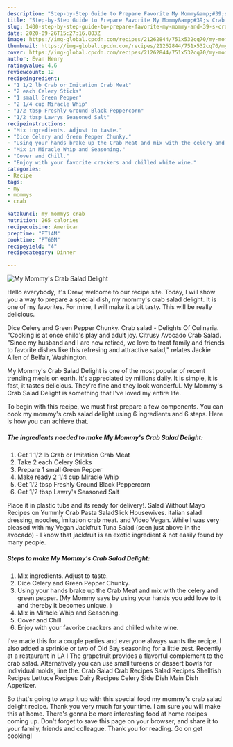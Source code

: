 ```yaml
---
description: "Step-by-Step Guide to Prepare Favorite My Mommy&amp;#39;s Crab Salad Delight"
title: "Step-by-Step Guide to Prepare Favorite My Mommy&amp;#39;s Crab Salad Delight"
slug: 1400-step-by-step-guide-to-prepare-favorite-my-mommy-and-39-s-crab-salad-delight
date: 2020-09-26T15:27:16.803Z
image: https://img-global.cpcdn.com/recipes/21262844/751x532cq70/my-mommys-crab-salad-delight-recipe-main-photo.jpg
thumbnail: https://img-global.cpcdn.com/recipes/21262844/751x532cq70/my-mommys-crab-salad-delight-recipe-main-photo.jpg
cover: https://img-global.cpcdn.com/recipes/21262844/751x532cq70/my-mommys-crab-salad-delight-recipe-main-photo.jpg
author: Evan Henry
ratingvalue: 4.6
reviewcount: 12
recipeingredient:
- "1 1/2 lb Crab or Imitation Crab Meat"
- "2 each Celery Sticks"
- "1 small Green Pepper"
- "2 1/4 cup Miracle Whip"
- "1/2 tbsp Freshly Ground Black Peppercorn"
- "1/2 tbsp Lawrys Seasoned Salt"
recipeinstructions:
- "Mix ingredients. Adjust to taste."
- "Dice Celery and Green Pepper Chunky."
- "Using your hands brake up the Crab Meat and mix with the celery and green pepper.  (My Mommy says by using your hands you add love to it and thereby it becomes unique. )"
- "Mix in Miracle Whip and Seasoning."
- "Cover and Chill."
- "Enjoy with your favorite crackers and chilled white wine."
categories:
- Recipe
tags:
- my
- mommys
- crab

katakunci: my mommys crab 
nutrition: 265 calories
recipecuisine: American
preptime: "PT14M"
cooktime: "PT60M"
recipeyield: "4"
recipecategory: Dinner

---
```



![My Mommy&#39;s Crab Salad Delight](https://img-global.cpcdn.com/recipes/21262844/751x532cq70/my-mommys-crab-salad-delight-recipe-main-photo.jpg)

Hello everybody, it's Drew, welcome to our recipe site. Today, I will show you a way to prepare a special dish, my mommy&#39;s crab salad delight. It is one of my favorites. For mine, I will make it a bit tasty. This will be really delicious.

Dice Celery and Green Pepper Chunky. Crab salad - Delights Of Culinaria. &#34;Cooking is at once child&#39;s play and adult joy. Citrusy Avocado Crab Salad. &#34;Since my husband and I are now retired, we love to treat family and friends to favorite dishes like this refresing and attractive salad,&#34; relates Jackie Allen of Belfair, Washington.

My Mommy&#39;s Crab Salad Delight is one of the most popular of recent trending meals on earth. It's appreciated by millions daily. It is simple, it is fast, it tastes delicious. They're fine and they look wonderful. My Mommy&#39;s Crab Salad Delight is something that I've loved my entire life.


To begin with this recipe, we must first prepare a few components. You can cook my mommy&#39;s crab salad delight using 6 ingredients and 6 steps. Here is how you can achieve that.

<!--inarticleads1-->

##### The ingredients needed to make My Mommy&#39;s Crab Salad Delight:

1. Get 1 1/2 lb Crab or Imitation Crab Meat
1. Take 2 each Celery Sticks
1. Prepare 1 small Green Pepper
1. Make ready 2 1/4 cup Miracle Whip
1. Get 1/2 tbsp Freshly Ground Black Peppercorn
1. Get 1/2 tbsp Lawry&#39;s Seasoned Salt


Place it in plastic tubs and its ready for delivery!. Salad Without Mayo Recipes on Yummly Crab Pasta SaladSlick Housewives. italian salad dressing, noodles, imitation crab meat. and Video Vegan. While I was very pleased with my Vegan Jackfruit Tuna Salad (seen just above in the avocado) - I know that jackfruit is an exotic ingredient &amp; not easily found by many people. 

<!--inarticleads2-->

##### Steps to make My Mommy&#39;s Crab Salad Delight:

1. Mix ingredients. Adjust to taste.
1. Dice Celery and Green Pepper Chunky.
1. Using your hands brake up the Crab Meat and mix with the celery and green pepper.  (My Mommy says by using your hands you add love to it and thereby it becomes unique. )
1. Mix in Miracle Whip and Seasoning.
1. Cover and Chill.
1. Enjoy with your favorite crackers and chilled white wine.


I&#39;ve made this for a couple parties and everyone always wants the recipe. I also added a sprinkle or two of Old Bay seasoning for a little zest. Recently at a restaurant in LA I The grapefruit provides a flavorful complement to the crab salad. Alternatively you can use small tureens or dessert bowls for individual molds, line the. Crab Salad Crab Recipes Salad Recipes Shellfish Recipes Lettuce Recipes Dairy Recipes Celery Side Dish Main Dish Appetizer. 

So that's going to wrap it up with this special food my mommy&#39;s crab salad delight recipe. Thank you very much for your time. I am sure you will make this at home. There's gonna be more interesting food at home recipes coming up. Don't forget to save this page on your browser, and share it to your family, friends and colleague. Thank you for reading. Go on get cooking!
